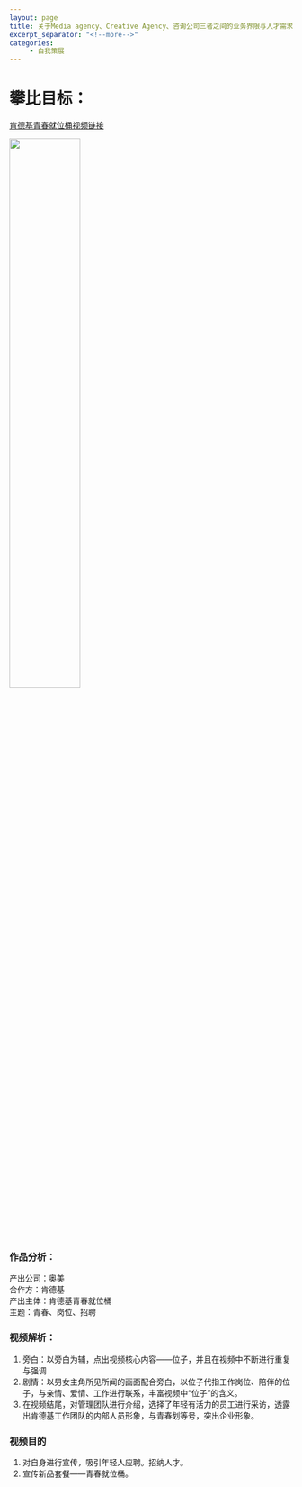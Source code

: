 ```yaml
---
layout: page
title: 关于Media agency、Creative Agency、咨询公司三者之间的业务界限与人才需求
excerpt_separator: "<!--more-->"
categories:
     - 自我策展
---
```


# 攀比目标：
[肯德基青春就位桶视频链接](https://www.bilibili.com/video/BV1tZ4y1M7XU?from=search&seid=15076197192605156460)
<!--more-->
<img src="https://gitee.com/timem00n/jekyll-theme-basically-basic/raw/master/assets/images/kfc.jpg" style="width:50%">

### 作品分析：

产出公司：奥美  
合作方：肯德基  
产出主体：肯德基青春就位桶  
主题：青春、岗位、招聘  
### 视频解析：
1. 旁白：以旁白为辅，点出视频核心内容——位子，并且在视频中不断进行重复与强调
2. 剧情：以男女主角所见所闻的画面配合旁白，以位子代指工作岗位、陪伴的位子，与亲情、爱情、工作进行联系，丰富视频中“位子”的含义。
3. 在视频结尾，对管理团队进行介绍，选择了年轻有活力的员工进行采访，透露出肯德基工作团队的内部人员形象，与青春划等号，突出企业形象。

### 视频目的
1. 对自身进行宣传，吸引年轻人应聘。招纳人才。
2. 宣传新品套餐——青春就位桶。
